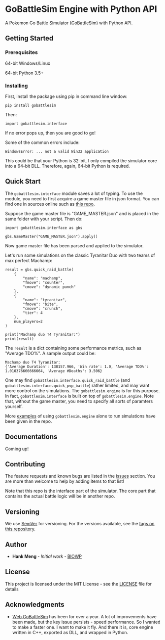 
# GoBattleSim Engine with Python API

A Pokemon Go Battle Simulator (GoBattleSim) with Python API.

## Getting Started

### Prerequisites

64-bit Windows/Linux

64-bit Python 3.5+

### Installing

First, install the package using pip in command line window:

```
pip install gobattlesim
```

Then:

```
import gobattlesim.interface
```

If no error pops up, then you are good to go!

Some of the common errors include:

```
WindowsError: ... not a valid Win32 application
```

This could be that your Python is 32-bit. I only compiled the simulator core into a 64-bit DLL. Therefore, again, 64-bit Python is required.

## Quick Start

The `gobattlesim.interface` module saves a lot of typing. To use the module, you need to first acquire a game master file in json format.
You can find one in sources online such as [this repo](https://github.com/pokemongo-dev-contrib/pokemongo-game-master).

Suppose the game master file is "GAME_MASTER.json" and is placed in the same folder with your script. Then do:

```
import gobattlesim.interface as gbs

gbs.GameMaster("GAME_MASTER.json").apply()
```

Now game master file has been parsed and applied to the simulator.

Let's run some simulations on the classic Tyranitar Duo with two teams of max perfect Machamp:

```
result = gbs.quick_raid_battle(
    {
        "name": "machamp",
        "fmove": "counter",
        "cmove": "dynamic punch"
    },
    {
        "name": "tyranitar",
        "fmove": "bite",
        "cmove": "crunch",
        "tier": 4
    },
    num_players=2
)

print("Machamp duo T4 Tyranitar:")
print(result)

```

The `result` is a dict containing some performance metrics, such as "Average TDO%". A sample output could be:

```
Machamp duo T4 Tyranitar:
{'Average Duration': 130157.966, 'Win rate': 1.0, 'Average TDO%': 1.010376666666664, 'Average #Deaths': 3.506}
```

One may find `gobattlesim.interface.quick_raid_battle` (and `gobattlesim.interface.quick_pvp_battle`) rather limited, 
and may want more control on the simulations. The `gobattlesim.engine` is for this purpose. 
In fact, `gobattlesim.interface` is built on top of `gobattlesim.engine`. Note that, without the game master, you need to specify all sorts of paramters yourself.

More [examples](https://github.com/ymenghank/GoBattleSim-Python/tree/master/examples) of using `gobattlesim.engine` alone to run simulations have been given in the repo.


## Documentations

Coming up!


## Contributing

The feature requests and known bugs are listed in the [issues](https://github.com/ymenghank/GoBattleSim-Python/issues) section.
You are more than welcome to help by adding items to that list!

Note that this repo is the interface part of the simulator. The core part that contains the actual battle logic will be in another repo.

## Versioning

We use [SemVer](http://semver.org/) for versioning. For the versions available, see the [tags on this repository](https://github.com/ymenghank/GoBattleSim-Python/tags). 

## Author

* **Hank Meng** - *Initial work* - [BIOWP](https://github.com/ymenghank)

## License

This project is licensed under the MIT License - see the [LICENSE](LICENSE) file for details

## Acknowledgments

* [Web GoBattleSim](https://github.com/ymenghank/GoBattleSim) has been for over a year. A lot of improvements have been made, but the key issue persists - speed performance. 
So I wanted to make a faster one. I want to make it fly. And there it is, core engine written in C++, exported as DLL, and wrapped in Python.
